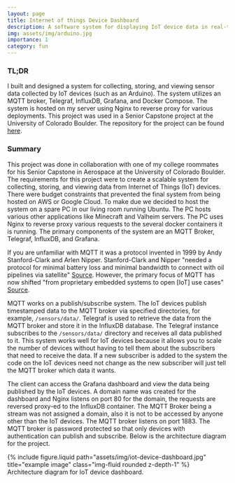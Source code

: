 ```yaml
---
layout: page
title: Internet of things Device Dashboard
description: A software system for displaying IoT device data in real-time.
img: assets/img/arduino.jpg
importance: 1
category: fun
---
```


### TL;DR
I built and designed a system for collecting, storing, and viewing sensor data collected by IoT devices (such as an Arduino). The system utilizes an MQTT broker, Telegraf, InfluxDB, Grafana, and Docker Compose. The system is hosted on my server using Nginx to reverse proxy for various deployments. This project was used in a Senior Capstone project at the University of Colorado Boulder. The repository for the project can be found [here](https://github.com/colesturza/iot-device-dashboard).

### Summary
This project was done in collaboration with one of my college roommates for his Senior Capstone in Aerospace at the University of Colorado Boulder. The requirements for this project were to create a scalable system for collecting, storing, and viewing data from Internet of Things (IoT) devices. There were budget constraints that prevented the final system from being hosted on AWS or Google Cloud. To make due we decided to host the system on a spare PC in our living room running Ubuntu. The PC hosts various other applications like Minecraft and Valheim servers. The PC uses Nginx to reverse proxy various requests to the several docker containers it is running. The primary components of the system are an MQTT Broker, Telegraf, InfluxDB, and Grafana. 

If you are unfamiliar with MQTT it was a protocol invented in 1999 by Andy Stanford-Clark and Arlen Nipper. Stanford-Clark and Nipper "needed a protocol for minimal battery loss and minimal bandwidth to connect with oil pipelines via satellite" [Source][mqtt-essentials]. However, the primary focus of MQTT has now shifted "from proprietary embedded systems to open [IoT] use cases" [Source][mqtt-essentials]. 

MQTT works on a publish/subscribe system. The IoT devices publish timestamped data to the MQTT broker via specified directories, for example, `/sensors/data/`. Telegraf is used to retrieve the data from the MQTT broker and store it in the InfluxDB database. The Telegraf instance subscribes to the `/sensors/data/` directory and receives all data published to it. This system works well for IoT devices because it allows you to scale the number of devices without having to tell them about the subscribers that need to receive the data. If a new subscriber is added to the system the code on the IoT devices need not change as the new subscriber will just tell the MQTT broker which data it wants.

The client can access the Grafana dashboard and view the data being published by the IoT devices. A domain name was created for the dashboard and Nginx listens on port 80 for the domain, the requests are reversed proxy-ed to the InfluxDB container. The MQTT Broker being a stream was not assigned a domain, also it is not to be accessed by anyone other than the IoT devices. The MQTT broker listens on port 1883. The MQTT broker is password protected so that only devices with authentication can publish and subscribe. Below is the architecture diagram for the project.

<div class="row justify-content-sm-center">
    <div class="col-sm mt-3 mt-md-0">
        {% include figure.liquid path="assets/img/iot-device-dashboard.jpg" title="example image" class="img-fluid rounded z-depth-1" %}
    </div>
</div>
<div class="caption">
    Architecture diagram for IoT device dashboard.
</div>

[mqtt-essentials]: https://www.hivemq.com/blog/mqtt-essentials-part-1-introducing-mqtt/